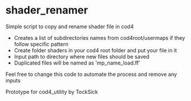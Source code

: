 # shader_renamer
Simple script to copy and rename shader file in cod4


* Creates a list of subdirectories names from cod4root/usermaps if they follow specific pattern
* Create folder shaders in your cod4 root folder and put your file in it
* Input path to directory where new files should be saved
* Duplicated files will be named as 'mp_name_load.ff'


Feel free to change this code to automate the process and remove any inputs

Prototype for cod4_utility by TockSick
